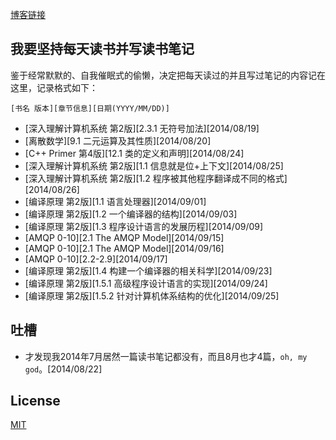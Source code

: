 [博客链接](http://myspes.info)

## 我要坚持每天读书并写读书笔记

鉴于经常默默的、自我催眠式的偷懒，决定把每天读过的并且写过笔记的内容记在这里，记录格式如下：

	[书名 版本][章节信息][日期(YYYY/MM/DD)]

* [深入理解计算机系统 第2版][2.3.1 无符号加法][2014/08/19]
* [离散数学][9.1 二元运算及其性质][2014/08/20]
* [C++ Primer 第4版][12.1 类的定义和声明][2014/08/24]
* [深入理解计算机系统 第2版][1.1 信息就是位+上下文][2014/08/25]
* [深入理解计算机系统 第2版][1.2 程序被其他程序翻译成不同的格式][2014/08/26]
* [编译原理 第2版][1.1 语言处理器][2014/09/01]
* [编译原理 第2版][1.2 一个编译器的结构][2014/09/03]
* [编译原理 第2版][1.3 程序设计语言的发展历程][2014/09/09]
* [AMQP 0-10][2.1 The AMQP Model][2014/09/15]
* [AMQP 0-10][2.1 The AMQP Model][2014/09/16]
* [AMQP 0-10][2.2-2.9][2014/09/17]
* [编译原理 第2版][1.4 构建一个编译器的相关科学][2014/09/23]
* [编译原理 第2版][1.5.1 高级程序设计语言的实现][2014/09/24]
* [编译原理 第2版][1.5.2 针对计算机体系结构的优化][2014/09/25]

## 吐槽

* 才发现我2014年7月居然一篇读书笔记都没有，而且8月也才4篇，`oh, my god`。[2014/08/22]

## License

[MIT](http://opensource.org/licenses/MIT)

